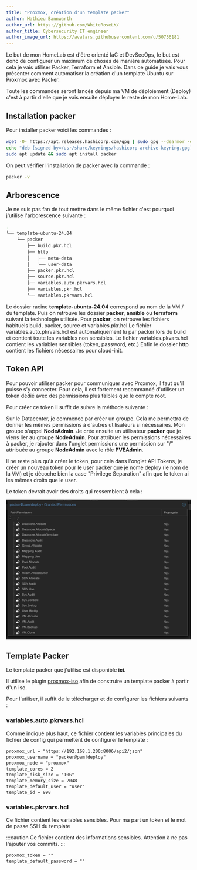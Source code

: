 ```yaml
---
title: "Proxmox, création d'un template packer"
author: Mathieu Bannwarth
author_url: https://github.com/WhiteRoseLK/
author_title: Cybersecurity IT engineer
author_image_url: https://avatars.githubusercontent.com/u/50756181
---
```


Le but de mon HomeLab est d'être orienté IaC et DevSecOps, le but est donc de configurer un maximum de choses de manière automatisée.
Pour cela je vais utiliser Packer, Terraform et Ansible. Dans ce guide je vais vous présenter comment automatiser la création d'un template Ubuntu sur Proxmox avec Packer.

Toute les commandes seront lancés depuis ma VM de déploiement (Deploy) c'est à partir d'elle que je vais ensuite déployer le reste de mon Home-Lab.

## Installation packer

Pour installer packer voici les commandes :
```bash
wget -O- https://apt.releases.hashicorp.com/gpg | sudo gpg --dearmor -o /usr/share/keyrings/hashicorp-archive-keyring.gpg
echo "deb [signed-by=/usr/share/keyrings/hashicorp-archive-keyring.gpg] https://apt.releases.hashicorp.com $(lsb_release -cs) main" | sudo tee /etc/apt/sources.list.d/hashicorp.list
sudo apt update && sudo apt install packer
```
On peut vérifier l'installation de packer avec la commande :
```bash
packer -v
```

## Arborescence

Je ne suis pas fan de tout mettre dans le même fichier c'est pourquoi j'utilise l'arborescence suivante :
```bash
.
└── template-ubuntu-24.04
    └── packer
        ├── build.pkr.hcl
        ├── http
        │   ├── meta-data
        │   └── user-data
        ├── packer.pkr.hcl
        ├── source.pkr.hcl
        ├── variables.auto.pkrvars.hcl
        ├── variables.pkr.hcl
        └── variables.pkrvars.hcl
```

Le dossier racine **template-ubuntu-24.04** correspond au nom de la VM / du template.
Puis on retrouve les dossier **packer**, **ansible** ou **terraform** suivant la technologie utilisée.
Pour **packer**, on retrouve les fichiers habituels build, packer, source et variables.pkr.hcl
Le fichier variables.auto.pkrvars.hcl est automatiquement lu par packer lors du build et contient toute les variables non sensibles.
Le fichier variables.pkvars.hcl contient les variables sensibles (token, password, etc.)
Enfin le dossier http contient les fichiers nécessaires pour cloud-init.

## Token API

Pour pouvoir utiliser packer pour communiquer avec Proxmox, il faut qu'il puisse s'y connecter. Pour cela, il est fortement recommandé d'utiliser un token dédié avec des permissions plus faibles que le compte root.

Pour créer ce token il suffit de suivre la méthode suivante :

Sur le Datacenter, je commence par créer un groupe. Cela me permettra de donner les mêmes permissions à d'autres utilisateurs si nécessaires.
Mon groupe s'appel **NodeAdmin**. Je crée ensuite un utilisateur **packer** que je viens lier au groupe **NodeAdmin**.
Pour attribuer les permissions nécessaires à packer, je rajouter dans l'onglet permissions une permission sur "/" attribuée au groupe **NodeAdmin** avec le rôle **PVEAdmin**.

Il ne reste plus qu'à créer le token, pour cela dans l'onglet API Tokens, je créer un nouveau token pour le user packer que je nome deploy (le nom de la VM) et je décoche bien la case "Privilege Separation" afin que le token ai les mêmes droits que le user.

Le token devrait avoir des droits qui ressemblent à cela :

![Token Rights](/img/docs/homelab/2024-05-26-Proxmox-Template-Packer/token-rights-packer.png)

## Template Packer

Le template packer que j'utilise est disponible **ici**.

Il utilise le plugin [proxmox-iso](https://developer.hashicorp.com/packer/integrations/hashicorp/proxmox/latest/components/builder/iso) afin de construire un template packer à partir d'un iso.

Pour l'utiliser, il suffit de le télécharger et de configurer les fichiers suivants :

### variables.auto.pkrvars.hcl

Comme indiqué plus haut, ce fichier contient les variables principales du fichier de config qui permettent de configurer le template :

```text
proxmox_url = "https://192.168.1.200:8006/api2/json"
proxmox_username = "packer@pam!deploy"
proxmox_node = "proxmox"
template_cores = 2
template_disk_size = "10G"
template_memory_size = 2048
template_default_user = "user"
template_id = 998
```

### variables.pkrvars.hcl

Ce fichier contient les variables sensibles. Pour ma part un token et le mot de passe SSH du template

:::caution
Ce fichier contient des informations sensibles. Attention à ne pas l'ajouter vos commits.
:::

```text
proxmox_token = ""
template_default_password = ""
```